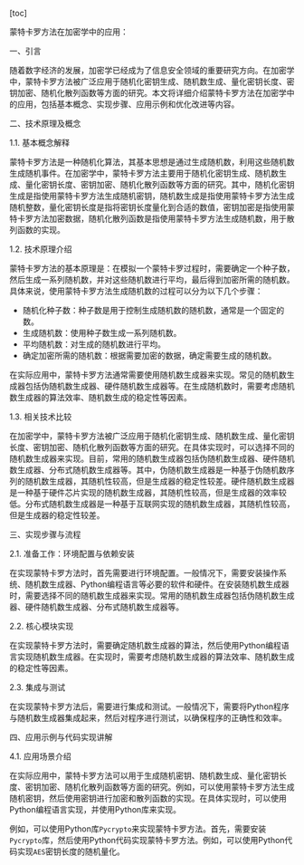
[toc]                    
                
                
蒙特卡罗方法在加密学中的应用：

一、引言

随着数字经济的发展，加密学已经成为了信息安全领域的重要研究方向。在加密学中，蒙特卡罗方法被广泛应用于随机化密钥生成、随机数生成、量化密钥长度、密钥加密、随机化散列函数等方面的研究。本文将详细介绍蒙特卡罗方法在加密学中的应用，包括基本概念、实现步骤、应用示例和优化改进等内容。

二、技术原理及概念

1.1. 基本概念解释

蒙特卡罗方法是一种随机化算法，其基本思想是通过生成随机数，利用这些随机数生成随机事件。在加密学中，蒙特卡罗方法主要用于随机化密钥生成、随机数生成、量化密钥长度、密钥加密、随机化散列函数等方面的研究。其中，随机化密钥生成是指使用蒙特卡罗方法生成随机密钥，随机数生成是指使用蒙特卡罗方法生成随机整数，量化密钥长度是指将密钥长度量化到合适的数值，密钥加密是指使用蒙特卡罗方法加密数据，随机化散列函数是指使用蒙特卡罗方法生成随机数，用于散列函数的实现。

1.2. 技术原理介绍

蒙特卡罗方法的基本原理是：在模拟一个蒙特卡罗过程时，需要确定一个种子数，然后生成一系列随机数，并对这些随机数进行平均，最后得到加密所需的随机数。具体来说，使用蒙特卡罗方法生成随机数的过程可以分为以下几个步骤：

- 随机化种子数：种子数是用于控制生成随机数的随机数，通常是一个固定的数。
- 生成随机数：使用种子数生成一系列随机数。
- 平均随机数：对生成的随机数进行平均。
- 确定加密所需的随机数：根据需要加密的数据，确定需要生成的随机数。

在实际应用中，蒙特卡罗方法通常需要使用随机数生成器来实现。常见的随机数生成器包括伪随机数生成器、硬件随机数生成器等。在生成随机数时，需要考虑随机数生成器的算法效率、随机数生成的稳定性等因素。

1.3. 相关技术比较

在加密学中，蒙特卡罗方法被广泛应用于随机化密钥生成、随机数生成、量化密钥长度、密钥加密、随机化散列函数等方面的研究。在具体实现时，可以选择不同的随机数生成器来实现。目前，常用的随机数生成器包括伪随机数生成器、硬件随机数生成器、分布式随机数生成器等。其中，伪随机数生成器是一种基于伪随机数序列的随机数生成器，其随机性较高，但是生成器的稳定性较差。硬件随机数生成器是一种基于硬件芯片实现的随机数生成器，其随机性较高，但是生成器的效率较低。分布式随机数生成器是一种基于互联网实现的随机数生成器，其随机性较高，但是生成器的稳定性较差。

三、实现步骤与流程

2.1. 准备工作：环境配置与依赖安装

在实现蒙特卡罗方法时，首先需要进行环境配置。一般情况下，需要安装操作系统、随机数生成器、Python编程语言等必要的软件和硬件。在安装随机数生成器时，需要选择不同的随机数生成器来实现。常用的随机数生成器包括伪随机数生成器、硬件随机数生成器、分布式随机数生成器等。

2.2. 核心模块实现

在实现蒙特卡罗方法时，需要确定随机数生成器的算法，然后使用Python编程语言实现随机数生成器。在实现时，需要考虑随机数生成器的算法效率、随机数生成的稳定性等因素。

2.3. 集成与测试

在实现蒙特卡罗方法后，需要进行集成和测试。一般情况下，需要将Python程序与随机数生成器集成起来，然后对程序进行测试，以确保程序的正确性和效率。

四、应用示例与代码实现讲解

4.1. 应用场景介绍

在实际应用中，蒙特卡罗方法可以用于生成随机密钥、随机数生成、量化密钥长度、密钥加密、随机化散列函数等方面的研究。例如，可以使用蒙特卡罗方法生成随机密钥，然后使用密钥进行加密和散列函数的实现。在具体实现时，可以使用Python编程语言实现，并使用Python库来实现。

例如，可以使用Python库`Pycrypto`来实现蒙特卡罗方法。首先，需要安装`Pycrypto`库，然后使用Python代码实现蒙特卡罗方法。例如，可以使用Python代码实现`AES`密钥长度的随机量化。

